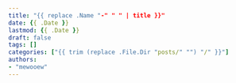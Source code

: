 ```yaml
---
title: "{{ replace .Name "-" " " | title }}"
date: {{ .Date }}
lastmod: {{ .Date }}
draft: false
tags: []
categories: ["{{ trim (replace .File.Dir "posts/" "") "/" }}"]
authors:
- "mewooew"
---
```


